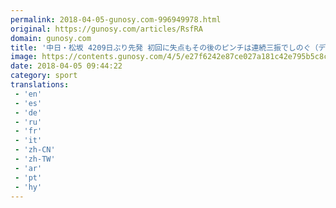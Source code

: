 ```yaml
---
permalink: 2018-04-05-gunosy.com-996949978.html
original: https://gunosy.com/articles/RsfRA
domain: gunosy.com
title: '中日・松坂 4209日ぶり先発 初回に失点もその後のピンチは連続三振でしのぐ（デイリースポーツ） - グノシー'
image: https://contents.gunosy.com/4/5/e27f6242e87ce027a181c42e795b5c8c_content.jpg
date: 2018-04-05 09:44:22
category: sport
translations: 
 - 'en'
 - 'es'
 - 'de'
 - 'ru'
 - 'fr'
 - 'it'
 - 'zh-CN'
 - 'zh-TW'
 - 'ar'
 - 'pt'
 - 'hy'
---
```


